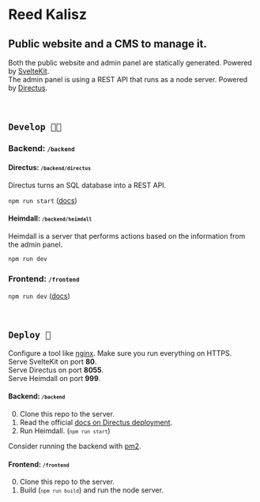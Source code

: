 # Reed Kalisz

## Public website and a CMS to manage it.

Both the public website and admin panel are statically generated. Powered by [SvelteKit](https://kit.svelte.dev/).\
The admin panel is using a REST API that runs as a node server. Powered by [Directus](https://directus.io/).

<br/>

## `Develop 👨‍💻`

### Backend: <small>`/backend`</small>

#### Directus: <small>`/backend/directus`</small>

Directus turns an SQL database into a REST API.

`npm run start` ([docs](https://docs.directus.io/self-hosted/installation/cli/#_3-start-your-project))

#### Heimdall: <small>`/backend/heimdall`</small>

Heimdall is a server that performs actions based on the information from the admin panel.

`npm run dev`

### Frontend: <small>`/frontend`</small>

`npm run dev` ([docs](https://kit.svelte.dev/docs/introduction#getting-started))

<br/>

## `Deploy 🏃`

Configure a tool like [nginx](https://www.nginx.com/). Make sure you run everything on HTTPS.\
Serve SvelteKit on port **80**.\
Serve Directus on port **8055**.\
Serve Heimdall on port **999**.

#### Backend: <small>`/backend`</small>

0. Clone this repo to the server.
1. Read the official [docs on Directus deployment](https://docs.directus.io/self-hosted/installation/ubuntu/).
2. Run Heimdall. (<small>`npm run start`</small>)

Consider running the backend with [pm2](https://github.com/Unitech/pm2).

#### Frontend: <small>`/frontend`</small>

0. Clone this repo to the server.
1. Build (<small>`npm run build`</small>) and run the node server.
